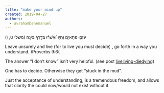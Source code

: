 ```yaml
---
title: "make your mind up"
created: 2019-04-27
authors: 
  - avrahambenemanuel
---
```


עִזְב֣וּ פְתָאיִ֣ם וִֽחְי֑וּ וְ֝אִשְׁר֗וּ בְּדֶ֣רֶךְ בִּינָֽה׃ (משלי ט, ו)

Leave unsurely and live (for to live you must decide) , go forth in a way you understand. )Proverbs 9:6(

The answer “I don’t know” isn’t very helpful. (see post [liveliving-diedying](liveliving-diedying))

One has to decide. Otherwise they get “stuck in the mud”.

Just the acceptance of understanding, is a tremendous freedom, and allows that clarity the could now/would not exist without it.

